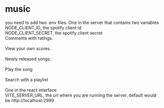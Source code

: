 # music

you need to add two .env files.
One in the server that contains two variables<br>
NODE_CLIENT_ID, the spotify client id<br>
NODE_CLIENT_SECRET, the spotify client secret<br>
Comments with ratings.<br>
<br>
View your own scores.<br>
<br>
Newly released songs.<br>
<br>
Play the song<br>
<br>
Search with a playlist<br>
<br>
One in the react interface<br>
VITE_SERVER_URL, the url where you are running the server, default would be http://localhost:2999
